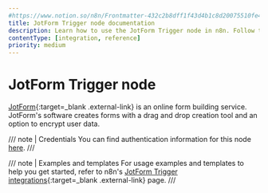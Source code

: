 ```yaml
---
#https://www.notion.so/n8n/Frontmatter-432c2b8dff1f43d4b1c8d20075510fe4
title: JotForm Trigger node documentation
description: Learn how to use the JotForm Trigger node in n8n. Follow technical documentation to integrate JotForm Trigger node into your workflows.
contentType: [integration, reference]
priority: medium
---
```


# JotForm Trigger node

[JotForm](https://www.jotform.com/){:target=_blank .external-link} is an online form building service. JotForm's software creates forms with a drag and drop creation tool and an option to encrypt user data.

/// note | Credentials
You can find authentication information for this node [here](/integrations/builtin/credentials/jotform/).
///

///  note  | Examples and templates
For usage examples and templates to help you get started, refer to n8n's [JotForm Trigger integrations](https://n8n.io/integrations/jotform-trigger/){:target=_blank .external-link} page.
///
